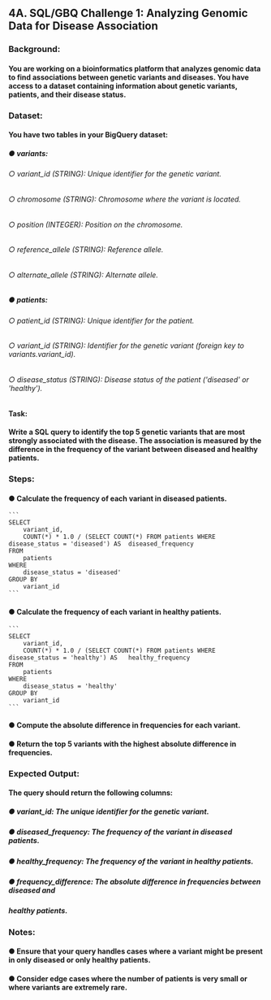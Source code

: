 ## 4A. SQL/GBQ Challenge 1: Analyzing Genomic Data for Disease Association
### Background:
#### You are working on a bioinformatics platform that analyzes genomic data to find associations between genetic variants and diseases. You have access to a dataset containing information about genetic variants, patients, and their disease status.
### Dataset:
#### You have two tables in your BigQuery dataset: 
##### ● variants:
######  ○ variant_id (STRING): Unique identifier for the genetic variant.
######  ○ chromosome (STRING): Chromosome where the variant is located.
######  ○ position (INTEGER): Position on the chromosome.
######  ○ reference_allele (STRING): Reference allele.
######  ○ alternate_allele (STRING): Alternate allele.
##### ● patients:
######  ○ patient_id (STRING): Unique identifier for the patient.
######  ○ variant_id (STRING): Identifier for the genetic variant (foreign key to variants.variant_id).
######  ○ disease_status (STRING): Disease status of the patient ('diseased' or 'healthy').
#### Task:
#### Write a SQL query to identify the top 5 genetic variants that are most strongly associated with the disease. The association is measured by the difference in the frequency of the variant between diseased and healthy patients.
### Steps:
#### ● Calculate the frequency of each variant in diseased patients.
    ```
    SELECT
        variant_id,
        COUNT(*) * 1.0 / (SELECT COUNT(*) FROM patients WHERE disease_status = 'diseased') AS  diseased_frequency
    FROM
        patients
    WHERE
        disease_status = 'diseased'
    GROUP BY
        variant_id
    ```

#### ● Calculate the frequency of each variant in healthy patients.
    ```
    SELECT
        variant_id,
        COUNT(*) * 1.0 / (SELECT COUNT(*) FROM patients WHERE disease_status = 'healthy') AS   healthy_frequency
    FROM
        patients
    WHERE
        disease_status = 'healthy'
    GROUP BY
        variant_id
    ```
#### ● Compute the absolute difference in frequencies for each variant.
#### ● Return the top 5 variants with the highest absolute difference in frequencies.

### Expected Output:
#### The query should return the following columns:
##### ● variant_id: The unique identifier for the genetic variant.
##### ● diseased_frequency: The frequency of the variant in diseased patients.
##### ● healthy_frequency: The frequency of the variant in healthy patients.
##### ● frequency_difference: The absolute difference in frequencies between diseased and
##### healthy patients.
### Notes:
#### ● Ensure that your query handles cases where a variant might be present in only diseased or only healthy patients.
#### ● Consider edge cases where the number of patients is very small or where variants are extremely rare.